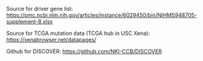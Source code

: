 Source for driver gene list: https://pmc.ncbi.nlm.nih.gov/articles/instance/6029450/bin/NIHMS948705-supplement-8.xlsx

Source for TCGA mutation data (TCGA hub in USC Xena): https://xenabrowser.net/datapages/

Github for DISCOVER: https://github.com/NKI-CCB/DISCOVER
